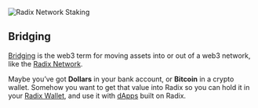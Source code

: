 ![Radix Network Staking](/quests-images/key/10-KeyImage_Thorswap.webp)

## Bridging

[Bridging](?glossaryAnchor=bridging) is the web3 term for moving assets into or out of a web3 network, like the [Radix Network](?glossaryAnchor=radixnetwork).

Maybe you’ve got **Dollars** in your bank account, or **Bitcoin** in a crypto wallet. Somehow you want to get that value into Radix so you can hold it in your [Radix Wallet](?glossaryAnchor=radixwallet), and use it with [dApps](?glossaryAnchor=dapps) built on Radix.

